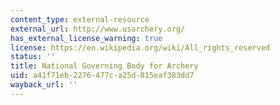 ```yaml
---
content_type: external-resource
external_url: http://www.usarchery.org/
has_external_license_warning: true
license: https://en.wikipedia.org/wiki/All_rights_reserved
status: ''
title: National Governing Body for Archery
uid: a41f71eb-2276-477c-a25d-815eaf383dd7
wayback_url: ''
---
```

